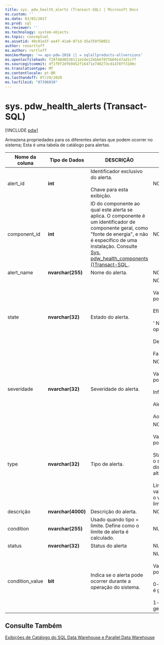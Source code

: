 ```yaml
---
title: sys. pdw_health_alerts (Transact-SQL) | Microsoft Docs
ms.custom: ''
ms.date: 03/03/2017
ms.prod: sql
ms.reviewer: ''
ms.technology: system-objects
ms.topic: conceptual
ms.assetid: 49c01e5f-ee47-41a0-871d-35a759f50851
author: ronortloff
ms.author: rortloff
monikerRange: '>= aps-pdw-2016 || = sqlallproducts-allversions'
ms.openlocfilehash: f28f48d8530111e2de12bbb6f075b69147ad1cff
ms.sourcegitcommit: df1f0f2dfb9452f16471e740273cd1478ff3100c
ms.translationtype: MT
ms.contentlocale: pt-BR
ms.lasthandoff: 07/29/2020
ms.locfileid: "87396030"
---
```

# <a name="syspdw_health_alerts-transact-sql"></a>sys. pdw_health_alerts (Transact-SQL)
[!INCLUDE [pdw](../../includes/applies-to-version/pdw.md)]

  Armazena propriedades para os diferentes alertas que podem ocorrer no sistema; Esta é uma tabela de catálogo para alertas.  
  
|Nome da coluna|Tipo de Dados|DESCRIÇÃO|Intervalo|  
|-----------------|---------------|-----------------|-----------|  
|alert_id|**int**|Identificador exclusivo do alerta.<br /><br /> Chave para esta exibição.|NOT NULL|  
|component_id|**int**|ID do componente ao qual este alerta se aplica. O componente é um identificador de componente geral, como "fonte de energia", e não é específico de uma instalação. Consulte [Sys. pdw_health_components &#40;&#41;Transact-SQL ](../../relational-databases/system-catalog-views/sys-pdw-health-components-transact-sql.md).|NOT NULL|  
|alert_name|**nvarchar(255)**|Nome do alerta.|NOT NULL|  
|state|**nvarchar(32)**|Estado do alerta.|NOT NULL<br /><br /> Valores possíveis:<br /><br /> Eficiência<br /><br /> ' Não operacional '<br /><br /> Degradado<br /><br /> Falha ao|  
|severidade|**nvarchar(32)**|Severidade do alerta.|NOT NULL<br /><br /> Valores possíveis:<br /><br /> Informativa<br /><br /> Alerta<br /><br /> Ao|  
|type|**nvarchar(32)**|Tipo de alerta.|NOT NULL<br /><br /> Valores possíveis:<br /><br /> StatusChange-o status do dispositivo foi alterado.<br /><br /> Limite-um valor excedeu o valor do limite.|  
|descrição|**nvarchar(4000)**|Descrição do alerta.|NOT NULL|  
|condition|**nvarchar(255)**|Usado quando tipo = limite. Define como o limite de alerta é calculado.|NULO|  
|status|**nvarchar(32)**|Status do alerta|NULO|  
|condition_value|**bit**|Indica se o alerta pode ocorrer durante a operação do sistema.|NULO<br /><br /> Valores possíveis<br /><br /> 0-o alerta não é gerado.<br /><br /> 1-o alerta é gerado.|  
  
## <a name="see-also"></a>Consulte Também  
 [Exibições de Catálogo do SQL Data Warehouse e Parallel Data Warehouse](../../relational-databases/system-catalog-views/sql-data-warehouse-and-parallel-data-warehouse-catalog-views.md)  
  
  
